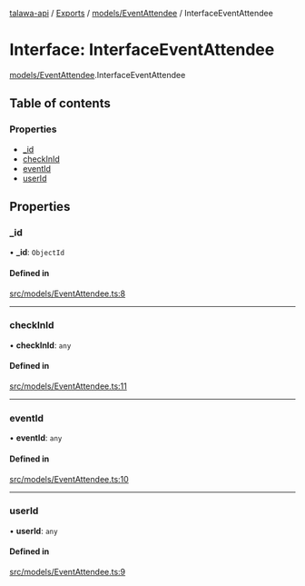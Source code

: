 [talawa-api](../README.md) / [Exports](../modules.md) / [models/EventAttendee](../modules/models_EventAttendee.md) / InterfaceEventAttendee

# Interface: InterfaceEventAttendee

[models/EventAttendee](../modules/models_EventAttendee.md).InterfaceEventAttendee

## Table of contents

### Properties

- [\_id](models_EventAttendee.InterfaceEventAttendee.md#_id)
- [checkInId](models_EventAttendee.InterfaceEventAttendee.md#checkinid)
- [eventId](models_EventAttendee.InterfaceEventAttendee.md#eventid)
- [userId](models_EventAttendee.InterfaceEventAttendee.md#userid)

## Properties

### \_id

• **\_id**: `ObjectId`

#### Defined in

[src/models/EventAttendee.ts:8](https://github.com/PalisadoesFoundation/talawa-api/blob/7fc03c3/src/models/EventAttendee.ts#L8)

___

### checkInId

• **checkInId**: `any`

#### Defined in

[src/models/EventAttendee.ts:11](https://github.com/PalisadoesFoundation/talawa-api/blob/7fc03c3/src/models/EventAttendee.ts#L11)

___

### eventId

• **eventId**: `any`

#### Defined in

[src/models/EventAttendee.ts:10](https://github.com/PalisadoesFoundation/talawa-api/blob/7fc03c3/src/models/EventAttendee.ts#L10)

___

### userId

• **userId**: `any`

#### Defined in

[src/models/EventAttendee.ts:9](https://github.com/PalisadoesFoundation/talawa-api/blob/7fc03c3/src/models/EventAttendee.ts#L9)
